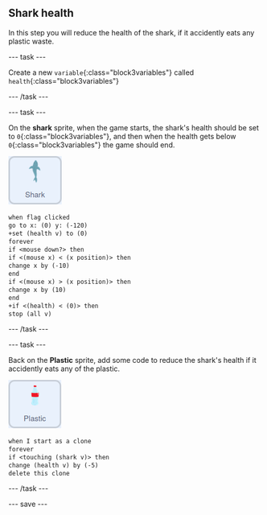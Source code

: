 ## Shark health

In this step you will reduce the health of the shark, if it accidently eats any plastic waste.

--- task ---

Create a new `variable`{:class="block3variables"} called `health`{:class="block3variables"}

--- /task ---

--- task ---

On the **shark** sprite, when the game starts, the shark's health should be set to `0`{:class="block3variables"}, and then when the health gets below `0`{:class="block3variables"} the game should end.

![shark sprite](images/shark-sprite.png)

```blocks3
when flag clicked
go to x: (0) y: (-120)
+set (health v) to (0)
forever
if <mouse down?> then
if <(mouse x) < (x position)> then
change x by (-10)
end
if <(mouse x) > (x position)> then
change x by (10)
end
+if <(health) < (0)> then
stop (all v)
```

--- /task ---

--- task ---

Back on the **Plastic** sprite, add some code to reduce the shark's health if it accidently eats any of the plastic.

![plastic sprite](images/plastic-sprite.png)

```blocks3
when I start as a clone
forever
if <touching (shark v)> then
change (health v) by (-5)
delete this clone
```
--- /task ---

--- save ---
